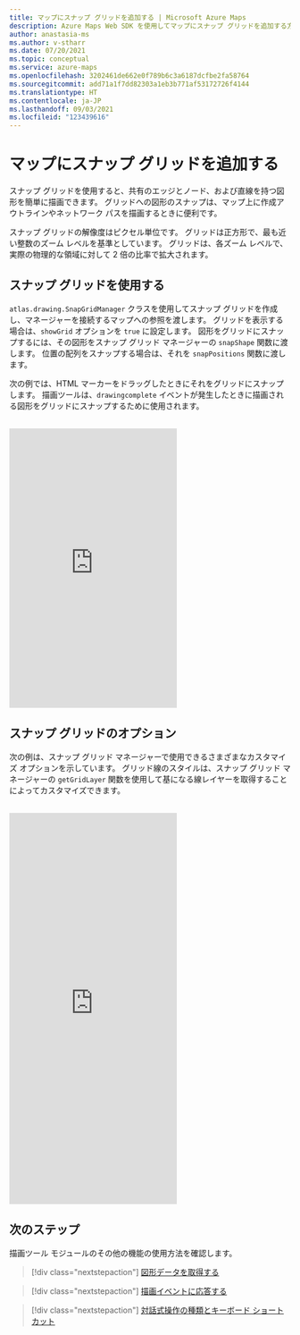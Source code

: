 ```yaml
---
title: マップにスナップ グリッドを追加する | Microsoft Azure Maps
description: Azure Maps Web SDK を使用してマップにスナップ グリッドを追加する方法
author: anastasia-ms
ms.author: v-stharr
ms.date: 07/20/2021
ms.topic: conceptual
ms.service: azure-maps
ms.openlocfilehash: 3202461de662e0f789b6c3a6187dcfbe2fa58764
ms.sourcegitcommit: add71a1f7dd82303a1eb3b771af53172726f4144
ms.translationtype: HT
ms.contentlocale: ja-JP
ms.lasthandoff: 09/03/2021
ms.locfileid: "123439616"
---
```

# <a name="add-a-snap-grid-to-the-map"></a>マップにスナップ グリッドを追加する

スナップ グリッドを使用すると、共有のエッジとノード、および直線を持つ図形を簡単に描画できます。 グリッドへの図形のスナップは、マップ上に作成アウトラインやネットワーク パスを描画するときに便利です。

スナップ グリッドの解像度はピクセル単位です。 グリッドは正方形で、最も近い整数のズーム レベルを基準としています。 グリッドは、各ズーム レベルで、実際の物理的な領域に対して 2 倍の比率で拡大されます。

## <a name="use-a-snap-grid"></a>スナップ グリッドを使用する

`atlas.drawing.SnapGridManager` クラスを使用してスナップ グリッドを作成し、マネージャーを接続するマップへの参照を渡します。 グリッドを表示する場合は、`showGrid` オプションを `true` に設定します。 図形をグリッドにスナップするには、その図形をスナップ グリッド マネージャーの `snapShape` 関数に渡します。 位置の配列をスナップする場合は、それを `snapPositions` 関数に渡します。

次の例では、HTML マーカーをドラッグしたときにそれをグリッドにスナップします。 描画ツールは、`drawingcomplete` イベントが発生したときに描画される図形をグリッドにスナップするために使用されます。

<br/>

<iframe height="500" scrolling="no" title="スナップ グリッドを使用する" src="https://codepen.io/azuremaps/embed/rNmzvXO?default-tab=js%2Cresult" frameborder="no" loading="lazy" allowtransparency="true" allowfullscreen="true">
<a href="https://codepen.io">CodePen</a> 上の Azure Maps (<a href="https://codepen.io/azuremaps">@azuremaps</a>) による「<a href="https://codepen.io/azuremaps/pen/rNmzvXO">スナップ グリッドを使用する</a>」 Pen を表示します。
</iframe>


## <a name="snap-grid-options"></a>スナップ グリッドのオプション

次の例は、スナップ グリッド マネージャーで使用できるさまざまなカスタマイズ オプションを示しています。 グリッド線のスタイルは、スナップ グリッド マネージャーの `getGridLayer` 関数を使用して基になる線レイヤーを取得することによってカスタマイズできます。

<br/>

<iframe height="700" scrolling="no" title="スナップ グリッドのオプション" src="https://codepen.io/azuremaps/embed/RwVZJry?default-tab=result" frameborder="no" loading="lazy" allowtransparency="true" allowfullscreen="true">
<a href="https://codepen.io">CodePen</a> 上の Azure Maps (<a href="https://codepen.io/azuremaps">@azuremaps</a>) による「<a href="https://codepen.io/azuremaps/pen/RwVZJry">スナップ グリッドのオプション</a>」 Pen を表示します。
</iframe>


## <a name="next-steps"></a>次のステップ

描画ツール モジュールのその他の機能の使用方法を確認します。

> [!div class="nextstepaction"]
> [図形データを取得する](map-get-shape-data.md)

> [!div class="nextstepaction"]
> [描画イベントに応答する](drawing-tools-events.md)

> [!div class="nextstepaction"]
> [対話式操作の種類とキーボード ショートカット](drawing-tools-interactions-keyboard-shortcuts.md)